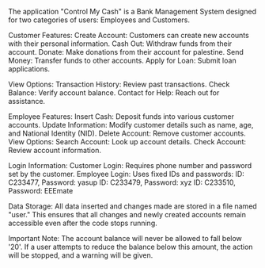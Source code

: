 The application "Control My Cash" is a Bank Management System designed for two categories of users: Employees and Customers.

Customer Features:
Create Account: Customers can create new accounts with their personal information.
Cash Out: Withdraw funds from their account.
Donate: Make donations from their account for palestine.
Send Money: Transfer funds to other accounts.
Apply for Loan: Submit loan applications.

View Options:
Transaction History: Review past transactions.
Check Balance: Verify account balance.
Contact for Help: Reach out for assistance.

Employee Features:
Insert Cash: Deposit funds into various customer accounts.
Update Information: Modify customer details such as name, age, and National Identity (NID).
Delete Account: Remove customer accounts.
View Options:
Search Account: Look up account details.
Check Account: Review account information.

Login Information:
Customer Login: Requires phone number and password set by the customer.
Employee Login: Uses fixed IDs and passwords:
ID: C233477, Password: yasup
ID: C233479, Password: xyz
ID: C233510, Password: EEEmate

Data Storage:
All data inserted and changes made are stored in a file named "user." This ensures that all changes and newly created accounts remain accessible even after the code stops running.

Important Note:
The account balance will never be allowed to fall below '20'. If a user attempts to reduce the balance below this amount, the action will be stopped, and a warning will be given.
